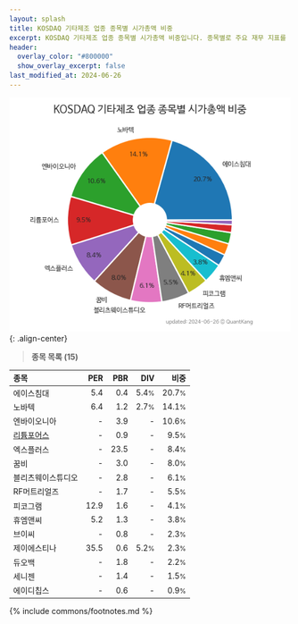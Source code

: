 ```yaml
---
layout: splash
title: KOSDAQ 기타제조 업종 종목별 시가총액 비중
excerpt: KOSDAQ 기타제조 업종 종목별 시가총액 비중입니다. 종목별로 주요 재무 지표를 함께 표시합니다.
header:
  overlay_color: "#800000"
  show_overlay_excerpt: false
last_modified_at: 2024-06-26
---
```



![KOSDAQ 기타제조 업종 종목별 시가총액 비중](/stats/sector/images/kosdaq_업종_기타제조_종목.png){: .align-center}


> **종목 목록 (15)**<a id="list"></a>

| **종목** | **PER** | **PBR** | **DIV** | **비중** |
| :------- | ------: | ------: | ------: | -------: |
| 에이스침대 | 5.4 | 0.4 | 5.4<small>%</small> | 20.7<small>%</small> |
| 노바텍 | 6.4 | 1.2 | 2.7<small>%</small> | 14.1<small>%</small> |
| 엔바이오니아 | - | 3.9 | - | 10.6<small>%</small> |
| [리튬포어스](/073570/) | - | 0.9 | - | 9.5<small>%</small> |
| 엑스플러스 | - | 23.5 | - | 8.4<small>%</small> |
| 꿈비 | - | 3.0 | - | 8.0<small>%</small> |
| 블리츠웨이스튜디오 | - | 2.8 | - | 6.1<small>%</small> |
| RF머트리얼즈 | - | 1.7 | - | 5.5<small>%</small> |
| 피코그램 | 12.9 | 1.6 | - | 4.1<small>%</small> |
| 휴엠앤씨 | 5.2 | 1.3 | - | 3.8<small>%</small> |
| 브이씨 | - | 0.8 | - | 2.3<small>%</small> |
| 제이에스티나 | 35.5 | 0.6 | 5.2<small>%</small> | 2.3<small>%</small> |
| 듀오백 | - | 1.8 | - | 2.2<small>%</small> |
| 세니젠 | - | 1.4 | - | 1.5<small>%</small> |
| 에이디칩스 | - | 0.6 | - | 0.9<small>%</small> |

{% include commons/footnotes.md %}